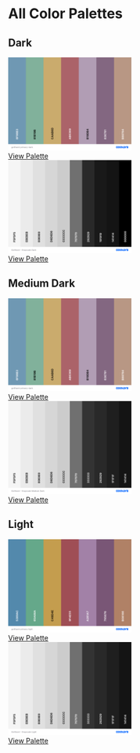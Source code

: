 # All Color Palettes

## Dark

<p float="left">
    <div style="width: 50%">
        <img 
            src="https://github.com/janbiasi/vscode-gotthard-theme/raw/main/docs/images/gotthard-primary-dark.png"
            alt="Gotthard - Primary Colors (Dark)"
        />
        <a href="https://coolors.co/6f98b3-81b19b-caab6d-ab6369-b19db4-836781-b89784" target="_blank" rel="noopener noreferrer">
            View Palette
        </a>
    </div>
    <div style="width: 50%">
        <img 
            src="https://github.com/janbiasi/vscode-gotthard-theme/raw/main/docs/images/gotthard-grayscale-dark.png"
            alt="Gotthard - Grayscale Colors (Dark)" 
        />
        <a href="https://coolors.co/f5f5f5-ebebeb-e0e0e0-d6d6d6-cccccc-707070-292929-191919-141414-000000" target="_blank" rel="noopener noreferrer">
            View Palette
        </a>
    </div>
</p>

## Medium Dark

<p float="left">
    <div style="width: 50%">
        <img 
            src="https://github.com/janbiasi/vscode-gotthard-theme/raw/main/docs/images/gotthard-primary-dark.png"
            alt="Gotthard - Primary Colors (Medium Dark)"
        />
        <a href="https://coolors.co/6f98b3-81b19b-caab6d-ab6369-b19db4-836781-b89784" target="_blank" rel="noopener noreferrer">
            View Palette
        </a>
    </div>
    <div style="width: 50%">
        <img 
            src="https://github.com/janbiasi/vscode-gotthard-theme/raw/main/docs/images/gotthard-grayscale-medium-dark.png"
            alt="Gotthard - Grayscale Colors (Medium Dark)" 
        />
        <a href="https://coolors.co/f5f5f5-ebebeb-e0e0e0-d6d6d6-cccccc-707070-333333-292929-1f1f1f-141414" target="_blank" rel="noopener noreferrer">
            View Palette
        </a>
    </div>
</p>

## Light

<p float="left">
    <div style="width: 50%">
        <img 
            src="https://github.com/janbiasi/vscode-gotthard-theme/raw/main/docs/images/gotthard-primary-light.png"
            alt="Gotthard - Primary Colors (Light)"
        />
        <a href="https://coolors.co/5389ac-65a88a-c49d4e-9f4e55-a281a7-795676-b08166" target="_blank" rel="noopener noreferrer">
            View Palette
        </a>
    </div>
    <div style="width: 50%">
        <img 
            src="https://github.com/janbiasi/vscode-gotthard-theme/raw/main/docs/images/gotthard-grayscale-light.png "
            alt="Gotthard - Grayscale Colors (Light)" 
        />
        <a href="https://coolors.co/f5f5f5-ebebeb-e0e0e0-d6d6d6-cccccc-707070-333333-292929-1f1f1f-141414" target="_blank" rel="noopener noreferrer">
            View Palette
        </a>
    </div>
</p>
